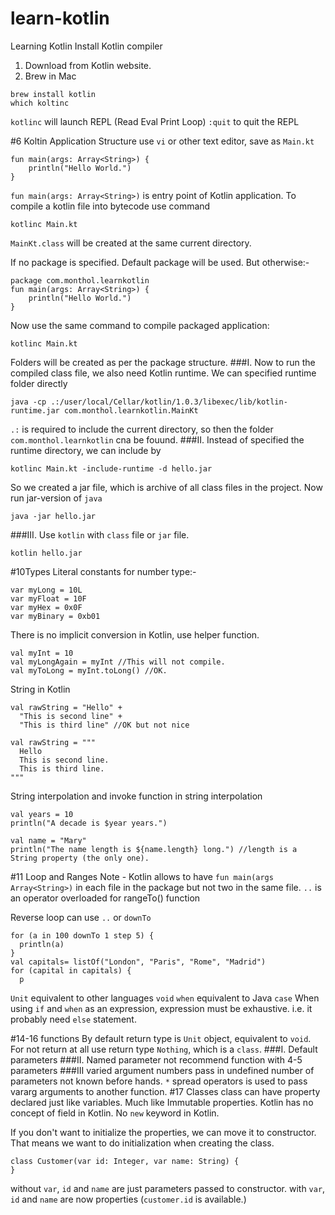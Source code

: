 # learn-kotlin
Learning Kotlin
Install Kotlin compiler
1. Download from Kotlin website.
2. Brew in Mac
```
brew install kotlin
which koltinc
```
`kotlinc` will launch REPL (Read Eval Print Loop)
`:quit` to quit the REPL

#6 Koltin Application Structure
use `vi` or other text editor, save as `Main.kt`
```
fun main(args: Array<String>) {
    println("Hello World.")
}
```
`fun main(args: Array<String>)` is entry point of Kotlin application.
To compile a kotlin file into bytecode use command
```
kotlinc Main.kt
```
`MainKt.class` will be created at the same current directory.

If no package is specified. Default package will be used. But otherwise:-
```
package com.monthol.learnkotlin
fun main(args: Array<String>) {
    println("Hello World.")
}
```
Now use the same command to compile packaged application:
```
kotlinc Main.kt
```
Folders will be created as per the package structure.
###I. Now to run the compiled class file, we also need Kotlin runtime.
We can specified runtime folder directly
```
java -cp .:/user/local/Cellar/kotlin/1.0.3/libexec/lib/kotlin-runtime.jar com.monthol.learnkotlin.MainKt
```
`.:` is required to include the current directory, so then the folder `com.monthol.learnkotlin` cna be fouund.
###II. Instead of specified the runtime directory, we can include by
```
kotlinc Main.kt -include-runtime -d hello.jar
```
So we created a jar file, which is archive of all class files in the project.
Now run jar-version of `java`
```
java -jar hello.jar
```
###III. Use `kotlin` with `class` file or `jar` file.
```
kotlin hello.jar
```
#10Types
Literal constants for number type:-
```
var myLong = 10L
var myFloat = 10F
var myHex = 0x0F
var myBinary = 0xb01
```
There is no implicit conversion in Kotlin, use helper function.
```
val myInt = 10
val myLongAgain = myInt //This will not compile.
val myToLong = myInt.toLong() //OK.
```
String in Kotlin
```
val rawString = "Hello" +
  "This is second line" +
  "This is third line" //OK but not nice
  
val rawString = """
  Hello
  This is second line.
  This is third line.
"""
```
String interpolation and invoke function in string interpolation
```
val years = 10
println("A decade is $year years.")

val name = "Mary"
println("The name length is ${name.length} long.") //length is a String property (the only one).
```
#11 Loop and Ranges
Note - Kotlin allows to have `fun main(args Array<String>)` in each file in the package but not two in the same file.
`..` is an operator overloaded for rangeTo() function

Reverse loop can use `..` or `downTo`

```
for (a in 100 downTo 1 step 5) {
  println(a)
}
val capitals= listOf("London", "Paris", "Rome", "Madrid")
for (capital in capitals) {
  p
```
`Unit` equivalent to other languages `void`
`when` equivalent to Java `case`
When using `if` and `when` as an expression, expression must be exhaustive. i.e. it probably need `else` statement.

#14-16 functions
By default return type is `Unit` object, equivalent to `void`. For not return at all use return type `Nothing`, which is a `class`.
###I. Default parameters
###II. Named parameter
not recommend function with 4-5 parameters
###III varied argument numbers
pass in undefined number of parameters not known before hands.
`*` spread operators is used to pass vararg arguments to another function.
#17 Classes
class can have property declared just like variables. Much like Immutable properties.
Kotlin has no concept of field in Kotlin.
No `new` keyword in Kotlin.

If you don't want to initialize the properties, we can move it to constructor. That means we want to do initialization when creating the class.

```
class Customer(var id: Integer, var name: String) {
}
```
without `var`, `id` and `name` are just parameters passed to constructor. with `var`, `id` and `name` are now properties (`customer.id` is available.)

